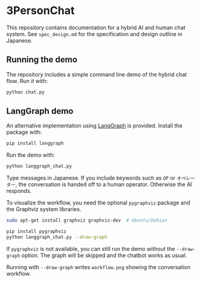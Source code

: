 # 3PersonChat

This repository contains documentation for a hybrid AI and human chat system. See `spec_design.md` for the specification and design outline in Japanese.

## Running the demo

The repository includes a simple command line demo of the hybrid chat flow.
Run it with:

```bash
python chat.py
```

## LangGraph demo

An alternative implementation using [LangGraph](https://github.com/langchain-ai/langgraph) is provided. Install the package with:

```bash
pip install langgraph
```

Run the demo with:

```bash
python langgraph_chat.py
```

Type messages in Japanese. If you include keywords such as `OP` or `オペレーター`,
the conversation is handed off to a human operator. Otherwise the AI responds.

To visualize the workflow, you need the optional `pygraphviz` package and the
Graphviz system libraries.

```bash
sudo apt-get install graphviz graphviz-dev  # Ubuntu/Debian

pip install pygraphviz
python langgraph_chat.py --draw-graph
```


If `pygraphviz` is not available, you can still run the demo without the
`--draw-graph` option. The graph will be skipped and the chatbot works as usual.

Running with `--draw-graph` writes `workflow.png` showing the conversation
workflow.
